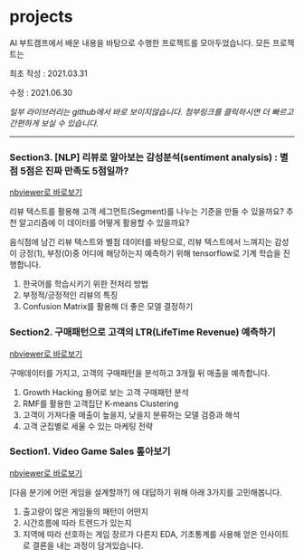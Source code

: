 # **projects**
AI 부트캠프에서 배운 내용을 바탕으로 수행한 프로젝트를 모아두었습니다.
모든 프로젝트는 

최초 작성 : 2021.03.31

수정 : 2021.06.30

*일부 라이브러리는 github에서 바로 보이지않습니다. 첨부링크를 클릭하시면 더 빠르고 간편하게 보실 수 있습니다.*

---

### **Section3. [NLP] 리뷰로 알아보는 감성분석(sentiment analysis) : 별점 5점은 진짜 만족도 5점일까?**
[nbviewer로 바로보기](https://nbviewer.jupyter.org/github/scarletdskim/projects/blob/main/AI_02_%EA%B9%80%EB%8B%A4%EC%86%94_Section4.ipynb)

리뷰 텍스트를 활용해 고객 세그먼트(Segment)를 나누는 기준을 만들 수 있을까요? 
추천 알고리즘에 이 데이터를 어떻게 활용할 수 있을까요?

음식점에 남긴 리뷰 텍스트와 별점 데이터를 바탕으로, 
리뷰 텍스트에서 느껴지는 감성이 긍정(1), 부정(0)중 어디에 해당하는지 예측하기 위해 tensorflow로 기계 학습을 진행합니다. 
1) 한국어를 학습시키기 위한 전처리 방법
2) 부정적/긍정적인 리뷰의 특징
3) Confusion Matrix를 활용해 더 좋은 모델 결정하기



### **Section2. 구매패턴으로 고객의 LTR(LifeTime Revenue) 예측하기**
[nbviewer로 바로보기](https://nbviewer.jupyter.org/github/scarletdskim/projects/blob/main/AI_02_%EA%B9%80%EB%8B%A4%EC%86%94_Section2.ipynb)

구매데이터를 가지고, 고객의 구매패턴을 분석하고 3개월 뒤 매출을 예측합니다.
1) Growth Hacking 용어로 보는 고객 구매패턴 분석
2) RMF를 활용한 고객집단 K-means Clustering
3) 고객이 가져다줄 매출이 높을지, 낮을지 분류하는 모델 검증과 해석 
4) 고객 군집별로 세울 수 있는 마케팅 전략



### **Section1. Video Game Sales 톺아보기**
[nbviewer로 바로보기](https://nbviewer.jupyter.org/github/scarletdskim/projects/blob/main/AI_02_%EA%B9%80%EB%8B%A4%EC%86%94_Section1.ipynb)

[다음 분기에 어떤 게임을 설계할까?] 에 대답하기 위해 아래 3가지를 고민해봅니다.
1) 출고량이 많은 게임들의 패턴이 어떤지
2) 시간흐름에 따라 트렌드가 있는지
3) 지역에 따라 선호하는 게임 장르가 다른지
EDA, 기초통계를 사용해 얻은 인사이트로 결론을 내는 과정이 담겨있습니다.





